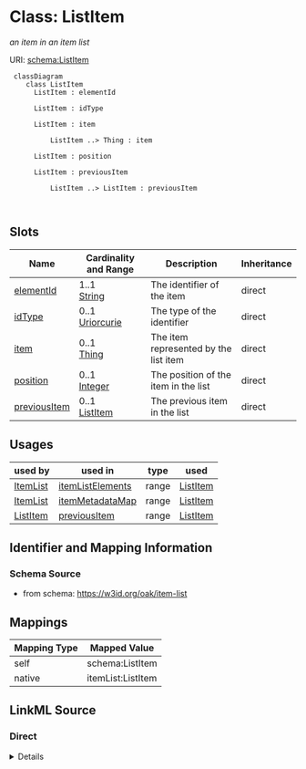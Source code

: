 # Class: ListItem
_an item in an item list_




URI: [schema:ListItem](http://schema.org/ListItem)



```{mermaid}
 classDiagram
    class ListItem
      ListItem : elementId
        
      ListItem : idType
        
      ListItem : item
        
          ListItem ..> Thing : item
        
      ListItem : position
        
      ListItem : previousItem
        
          ListItem ..> ListItem : previousItem
        
      
```




<!-- no inheritance hierarchy -->


## Slots

| Name | Cardinality and Range | Description | Inheritance |
| ---  | --- | --- | --- |
| [elementId](elementId.md) | 1..1 <br/> [String](String.md) | The identifier of the item | direct |
| [idType](idType.md) | 0..1 <br/> [Uriorcurie](Uriorcurie.md) | The type of the identifier | direct |
| [item](item.md) | 0..1 <br/> [Thing](Thing.md) | The item represented by the list item | direct |
| [position](position.md) | 0..1 <br/> [Integer](Integer.md) | The position of the item in the list | direct |
| [previousItem](previousItem.md) | 0..1 <br/> [ListItem](ListItem.md) | The previous item in the list | direct |





## Usages

| used by | used in | type | used |
| ---  | --- | --- | --- |
| [ItemList](ItemList.md) | [itemListElements](itemListElements.md) | range | [ListItem](ListItem.md) |
| [ItemList](ItemList.md) | [itemMetadataMap](itemMetadataMap.md) | range | [ListItem](ListItem.md) |
| [ListItem](ListItem.md) | [previousItem](previousItem.md) | range | [ListItem](ListItem.md) |






## Identifier and Mapping Information







### Schema Source


* from schema: https://w3id.org/oak/item-list





## Mappings

| Mapping Type | Mapped Value |
| ---  | ---  |
| self | schema:ListItem |
| native | itemList:ListItem |





## LinkML Source

<!-- TODO: investigate https://stackoverflow.com/questions/37606292/how-to-create-tabbed-code-blocks-in-mkdocs-or-sphinx -->

### Direct

<details>
```yaml
name: ListItem
description: an item in an item list
from_schema: https://w3id.org/oak/item-list
rank: 1000
attributes:
  elementId:
    name: elementId
    description: 'The identifier of the item. Note this can be a ''proper'' CURIE
      ID or any other unique field, for example symbol

      '
    from_schema: https://w3id.org/oak/item-list
    rank: 1000
    key: true
    range: string
    required: true
  idType:
    name: idType
    description: The type of the identifier. For example, if the id is a symbol, this
      would be 'symbol'
    examples:
    - value: biolink:symbol
    - value: skos:prefLabel
    - value: schema:identifier
    from_schema: https://w3id.org/oak/item-list
    rank: 1000
    range: uriorcurie
  item:
    name: item
    description: The item represented by the list item
    from_schema: https://w3id.org/oak/item-list
    rank: 1000
    slot_uri: schema:item
    range: Thing
    inlined: true
  position:
    name: position
    description: The position of the item in the list
    from_schema: https://w3id.org/oak/item-list
    rank: 1000
    slot_uri: schema:position
    range: integer
  previousItem:
    name: previousItem
    description: The previous item in the list
    from_schema: https://w3id.org/oak/item-list
    rank: 1000
    slot_uri: schema:previousItem
    range: ListItem
class_uri: schema:ListItem

```
</details>

### Induced

<details>
```yaml
name: ListItem
description: an item in an item list
from_schema: https://w3id.org/oak/item-list
rank: 1000
attributes:
  elementId:
    name: elementId
    description: 'The identifier of the item. Note this can be a ''proper'' CURIE
      ID or any other unique field, for example symbol

      '
    from_schema: https://w3id.org/oak/item-list
    rank: 1000
    key: true
    alias: elementId
    owner: ListItem
    domain_of:
    - ListItem
    range: string
    required: true
  idType:
    name: idType
    description: The type of the identifier. For example, if the id is a symbol, this
      would be 'symbol'
    examples:
    - value: biolink:symbol
    - value: skos:prefLabel
    - value: schema:identifier
    from_schema: https://w3id.org/oak/item-list
    rank: 1000
    alias: idType
    owner: ListItem
    domain_of:
    - ListItem
    range: uriorcurie
  item:
    name: item
    description: The item represented by the list item
    from_schema: https://w3id.org/oak/item-list
    rank: 1000
    slot_uri: schema:item
    alias: item
    owner: ListItem
    domain_of:
    - ListItem
    range: Thing
    inlined: true
  position:
    name: position
    description: The position of the item in the list
    from_schema: https://w3id.org/oak/item-list
    rank: 1000
    slot_uri: schema:position
    alias: position
    owner: ListItem
    domain_of:
    - ListItem
    range: integer
  previousItem:
    name: previousItem
    description: The previous item in the list
    from_schema: https://w3id.org/oak/item-list
    rank: 1000
    slot_uri: schema:previousItem
    alias: previousItem
    owner: ListItem
    domain_of:
    - ListItem
    range: ListItem
class_uri: schema:ListItem

```
</details>